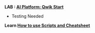 **LAB : [AI Platform: Qwik Start](https://www.qwiklabs.com/focuses/581?parent=catalog)**

 - Testing Needed

**Learn [How to use Scripts and Cheatsheet](/HOW-TO.md)**
